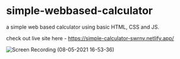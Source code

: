 # simple-webbased-calculator
a simple web based calculator using basic HTML, CSS and JS.


check out live site here - https://simple-calculator-swrnv.netlify.app/

![Screen Recording (08-05-2021 16-53-36)](https://user-images.githubusercontent.com/64857573/117537402-3e8f0580-b01e-11eb-8d99-2a972829ebf7.gif)

